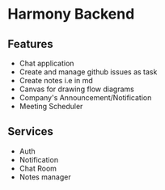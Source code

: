 # Harmony Backend

## Features

- Chat application
- Create and manage github issues as task
- Create notes i.e in md
- Canvas for drawing flow diagrams
- Company's Announcement/Notification
- Meeting Scheduler

## Services

- Auth
- Notification
- Chat Room
- Notes manager
